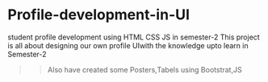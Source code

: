 # Profile-development-in-UI
student profile development using HTML CSS JS in semester-2
This project is all about designing our own profile UIwith the knowledge upto learn in Semester-2
>>Also have created some Posters,Tabels using Bootstrat,JS
